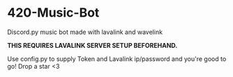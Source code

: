 # 420-Music-Bot
Discord.py music bot made with lavalink and wavelink

**THIS REQUIRES LAVALINK SERVER SETUP BEFOREHAND.**

Use config.py to supply Token and Lavalink ip/password and you're good to go! Drop a star <3
